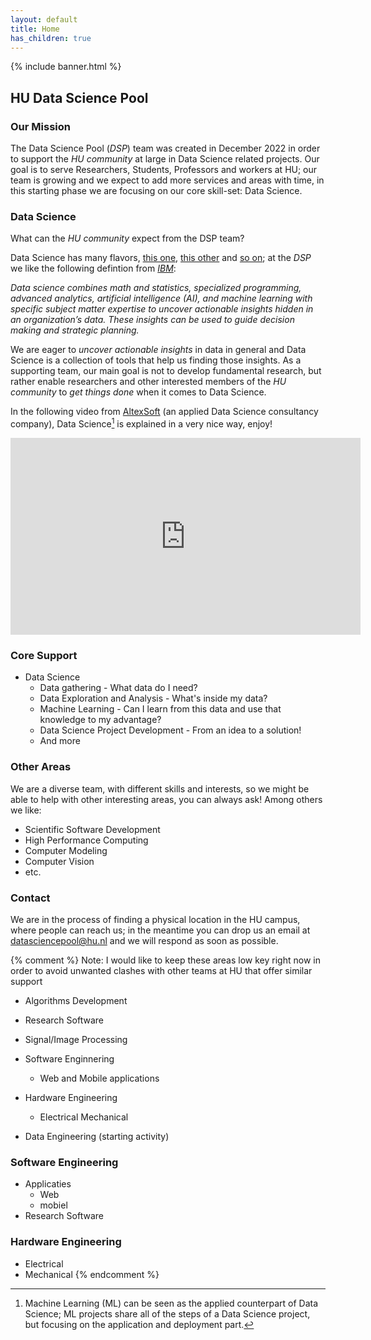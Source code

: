 ```yaml
---
layout: default
title: Home
has_children: true
---
```


{% include banner.html %}



## HU Data Science Pool

### Our Mission
The Data Science Pool (*DSP*) team was created in December 2022 in order to support the *HU community* at large in Data Science related projects.
Our goal is to serve Researchers, Students, Professors and workers at HU; our team is growing and we expect to add more services and areas with time, in this starting phase we are focusing on our core skill-set: Data Science.

### Data Science
What can the *HU community* expect from the DSP team?

Data Science has many flavors, [this one](https://www.ibm.com/topics/data-science), [this other](https://www.oracle.com/uk/what-is-data-science/) and [so on](https://aws.amazon.com/what-is/data-science/); at the *DSP* we like the following defintion from [*IBM*](https://www.ibm.com/topics/data-science):

*Data science combines math and statistics, specialized programming, advanced analytics, artificial intelligence (AI), and machine learning with specific subject matter expertise to uncover actionable insights hidden in an organization’s data. These insights can be used to guide decision making and strategic planning.* 

We are eager to *uncover actionable insights* in data in general and Data Science is a collection of tools that help us finding those insights. As a supporting team, our main goal is not to develop fundamental research, but rather enable researchers and other interested members of the *HU community* to *get things done* when it comes to Data Science.  

In the following video from [AltexSoft](https://www.altexsoft.com/) (an applied Data Science consultancy company), Data Science[^1] is explained in a very nice way, enjoy!

<iframe width="560" height="315" src="https://www.youtube.com/embed/P8ERBy91Y90" title="YouTube video player" frameborder="0" allow="accelerometer; autoplay; clipboard-write; encrypted-media; gyroscope; picture-in-picture; web-share" allowfullscreen></iframe>

[^1]: Machine Learning (ML) can be seen as the applied counterpart of Data Science; ML projects share all of the steps of a Data Science project, but focusing on the application and deployment part.

### Core Support
- Data Science
    - Data gathering - What data do I need?
    - Data Exploration and Analysis - What's inside my data?
    - Machine Learning - Can I learn from this data and use that knowledge to my advantage?
    - Data Science Project Development - From an idea to a solution!
    - And more
  
### Other Areas 
We are a diverse team, with different skills and interests, so we might be able to help with other interesting areas, you can always ask!
Among others we like:
- Scientific Software Development
- High Performance Computing
- Computer Modeling
- Computer Vision
- etc.

### Contact
We are in the process of finding a physical location in the HU campus, where people can reach us; in the meantime you can drop us an email at <datasciencepool@hu.nl> and we will respond as soon as possible. 


{% comment %}
 Note: I would like to keep these areas low key right now in order to avoid unwanted clashes with other teams at HU that offer similar support 
- Algorithms Development
- Research Software
- Signal/Image Processing
- Software Enginnering
    - Web and Mobile applications
- Hardware Engineering
    - Electrical Mechanical


    
- Data Engineering (starting activity)


### Software Engineering
- Applicaties
  - Web
  - mobiel
- Research Software

### Hardware Engineering
- Electrical
- Mechanical 
{% endcomment %}

